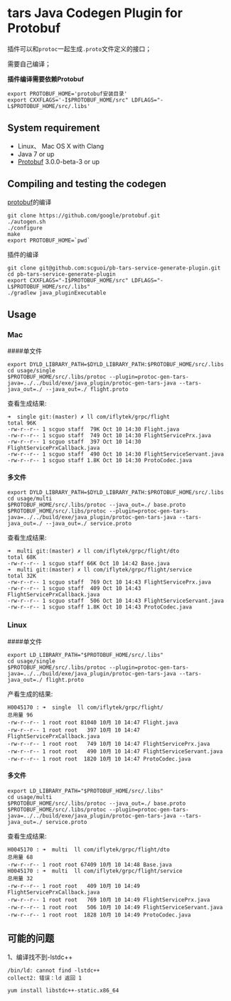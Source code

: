 tars Java Codegen Plugin for Protobuf
==============================================

插件可以和`protoc`一起生成`.proto`文件定义的接口；

需要自己编译；

**插件编译需要依赖Protobuf**

```shell
export PROTOBUF_HOME='protobuf安装目录'
export CXXFLAGS='-I$PROTOBUF_HOME/src" LDFLAGS="-L$PROTOBUF_HOME/src/.libs'
```

## System requirement

* Linux、 Mac OS X with Clang
* Java 7 or up
* [Protobuf](https://github.com/google/protobuf) 3.0.0-beta-3 or up

## Compiling and testing the codegen
[protobuf](https://github.com/google/protobuf)的编译

```shell
git clone https://github.com/google/protobuf.git
./autogen.sh
./configure
make
export PROTOBUF_HOME=`pwd`
```

插件的编译

```shell
git clone git@github.com:scguoi/pb-tars-service-generate-plugin.git
cd pb-tars-service-generate-plugin
export CXXFLAGS="-I$PROTOBUF_HOME/src" LDFLAGS="-L$PROTOBUF_HOME/src/.libs"
./gradlew java_pluginExecutable
```

## Usage

### Mac

####单文件

```shell
export DYLD_LIBRARY_PATH=$DYLD_LIBRARY_PATH:$PROTOBUF_HOME/src/.libs
cd usage/single
$PROTOBUF_HOME/src/.libs/protoc --plugin=protoc-gen-tars-java=../../build/exe/java_plugin/protoc-gen-tars-java --tars-java_out=./ --java_out=./ flight.proto
```

查看生成结果:

```shell
➜  single git:(master) ✗ ll com/iflytek/grpc/flight 
total 96K
-rw-r--r-- 1 scguo staff  79K Oct 10 14:30 Flight.java
-rw-r--r-- 1 scguo staff  749 Oct 10 14:30 FlightServicePrx.java
-rw-r--r-- 1 scguo staff  397 Oct 10 14:30 FlightServicePrxCallback.java
-rw-r--r-- 1 scguo staff  490 Oct 10 14:30 FlightServiceServant.java
-rw-r--r-- 1 scguo staff 1.8K Oct 10 14:30 ProtoCodec.java
```

#### 多文件

```shell
export DYLD_LIBRARY_PATH=$DYLD_LIBRARY_PATH:$PROTOBUF_HOME/src/.libs
cd usage/multi
$PROTOBUF_HOME/src/.libs/protoc --java_out=./ base.proto
$PROTOBUF_HOME/src/.libs/protoc --plugin=protoc-gen-tars-java=../../build/exe/java_plugin/protoc-gen-tars-java --tars-java_out=./ --java_out=./ service.proto 
```

查看生成结果:

```shell
➜  multi git:(master) ✗ ll com/iflytek/grpc/flight/dto 
total 68K
-rw-r--r-- 1 scguo staff 66K Oct 10 14:42 Base.java
➜  multi git:(master) ✗ ll com/iflytek/grpc/flight/service 
total 32K
-rw-r--r-- 1 scguo staff  769 Oct 10 14:43 FlightServicePrx.java
-rw-r--r-- 1 scguo staff  409 Oct 10 14:43 FlightServicePrxCallback.java
-rw-r--r-- 1 scguo staff  506 Oct 10 14:43 FlightServiceServant.java
-rw-r--r-- 1 scguo staff 1.8K Oct 10 14:43 ProtoCodec.java
```

### Linux

####单文件

```shell
export LD_LIBRARY_PATH="$PROTOBUF_HOME/src/.libs"
cd usage/single
$PROTOBUF_HOME/src/.libs/protoc --plugin=protoc-gen-tars-java=../../build/exe/java_plugin/protoc-gen-tars-java --tars-java_out=./ flight.proto
```

产看生成的结果:

```shell
H0045170 : ➜  single  ll com/iflytek/grpc/flight/
总用量 96
-rw-r--r-- 1 root root 81040 10月 10 14:47 Flight.java
-rw-r--r-- 1 root root   397 10月 10 14:47 FlightServicePrxCallback.java
-rw-r--r-- 1 root root   749 10月 10 14:47 FlightServicePrx.java
-rw-r--r-- 1 root root   490 10月 10 14:47 FlightServiceServant.java
-rw-r--r-- 1 root root  1820 10月 10 14:47 ProtoCodec.java
```

#### 多文件

```shell
export LD_LIBRARY_PATH="$PROTOBUF_HOME/src/.libs"
cd usage/multi
$PROTOBUF_HOME/src/.libs/protoc --java_out=./ base.proto
$PROTOBUF_HOME/src/.libs/protoc --plugin=protoc-gen-tars-java=../../build/exe/java_plugin/protoc-gen-tars-java --tars-java_out=./ service.proto
```

查看生成结果:

```shell
H0045170 : ➜  multi  ll com/iflytek/grpc/flight/dto
总用量 68
-rw-r--r-- 1 root root 67409 10月 10 14:48 Base.java
H0045170 : ➜  multi  ll com/iflytek/grpc/flight/service
总用量 32
-rw-r--r-- 1 root root   409 10月 10 14:49 FlightServicePrxCallback.java
-rw-r--r-- 1 root root   769 10月 10 14:49 FlightServicePrx.java
-rw-r--r-- 1 root root   506 10月 10 14:49 FlightServiceServant.java
-rw-r--r-- 1 root root  1828 10月 10 14:49 ProtoCodec.java
```

## 可能的问题

1、编译找不到-lstdc++

```shell
/bin/ld: cannot find -lstdc++
collect2: 错误：ld 返回 1
```

```shell
yum install libstdc++-static.x86_64
```